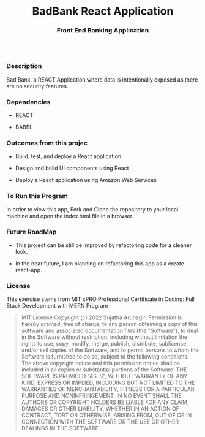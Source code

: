 

<h1 align="center">BadBank React Application</h1>

<h3 align="center">Front End Banking Application</h3>
<br>
<br>

### Description

Bad Bank, a REACT Application where data is intentionally exposed as there are no security features.

### Dependencies

- REACT

- BABEL

### Outcomes from this projec

- Build, test, and deploy a React application

- Design and build UI components using React

- Deploy a React application using Amazon Web Services

### To Run this Program

In order to view this app, Fork and Clone the repository to your local machine and open the index.html file in a browser.


### Future RoadMap 

- This project can be still be improved by refactoring code for a cleaner look.

- In the near future, I am planning on refactoring this app as a create-react-app.
  
### License

This exercise stems from MIT xPRO Professional Certificate in Coding: Full Stack Development with MERN Program

> MIT License
> Copyright (c) 2022 Sujatha Arunagiri
> Permission is hereby granted, free of charge, to any person obtaining a copy
> of this software and associated documentation files (the "Software"), to deal
> in the Software without restriction, including without limitation the rights
> to use, copy, modify, merge, publish, distribute, sublicense, and/or sell
> copies of the Software, and to permit persons to whom the Software is
> furnished to do so, subject to the following conditions:
> The above copyright notice and this permission notice shall be included in all
> copies or substantial portions of the Software.
> THE SOFTWARE IS PROVIDED "AS IS", WITHOUT WARRANTY OF ANY KIND, EXPRESS OR
> IMPLIED, INCLUDING BUT NOT LIMITED TO THE WARRANTIES OF MERCHANTABILITY,
> FITNESS FOR A PARTICULAR PURPOSE AND NONINFRINGEMENT. IN NO EVENT SHALL THE
> AUTHORS OR COPYRIGHT HOLDERS BE LIABLE FOR ANY CLAIM, DAMAGES OR OTHER
> LIABILITY, WHETHER IN AN ACTION OF CONTRACT, TORT OR OTHERWISE, ARISING FROM,
> OUT OF OR IN CONNECTION WITH THE SOFTWARE OR THE USE OR OTHER DEALINGS IN THE
> SOFTWARE.
